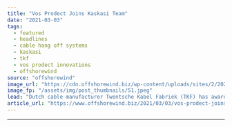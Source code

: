 ```yaml
---
title: "Vos Prodect Joins Kaskasi Team"
date: "2021-03-03"
tags: 
  - featured
  - headlines
  - cable hang off systems
  - kaskasi
  - tkf
  - vos prodect innovations
  - offshorewind
source: "offshorewind"
image_url: "https://cdn.offshorewind.biz/wp-content/uploads/sites/2/2021/03/03120002/Vos-Prodect-Joins-Kaskasi-Team.jpeg"
image_fp: "/assets/img/post_thumbnails/51.jpeg"
lead: "Dutch cable manufacturer Twentsche Kabel Fabriek (TKF) has awarded Vos Prodect Innovations with a"
article_url: "https://www.offshorewind.biz/2021/03/03/vos-prodect-joins-kaskasi-team/"
---
```


---

